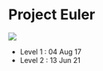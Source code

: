 # Project Euler

![](https://projecteuler.net/profile/wanimaru.png)

- Level 1 : 04 Aug 17
- Level 2 : 13 Jun 21
